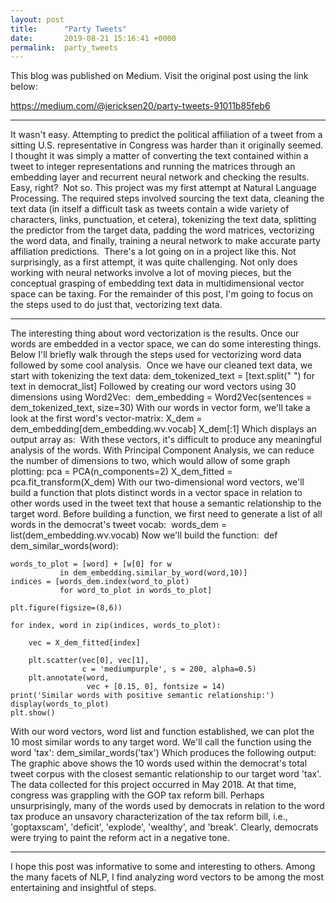 ```yaml
---
layout: post
title:      "Party Tweets"
date:       2019-08-21 15:16:41 +0000
permalink:  party_tweets
---
```



This blog was published on Medium. Visit the original post using the link below:

https://medium.com/@jericksen20/party-tweets-91011b85feb6

---

It wasn't easy. Attempting to predict the political affiliation of a tweet from a sitting U.S. representative in Congress was harder than it originally seemed. I thought it was simply a matter of converting the text contained within a tweet to integer representations and running the matrices through an embedding layer and recurrent neural network and checking the results. Easy, right? 
Not so. This project was my first attempt at Natural Language Processing. The required steps involved sourcing the text data, cleaning the text data (in itself a difficult task as tweets contain a wide variety of characters, links, punctuation, et cetera), tokenizing the text data, splitting the predictor from the target data, padding the word matrices, vectorizing the word data, and finally, training a neural network to make accurate party affiliation predictions. 
There's a lot going on in a project like this. Not surprisingly, as a first attempt, it was quite challenging. Not only does working with neural networks involve a lot of moving pieces, but the conceptual grasping of embedding text data in multidimensional vector space can be taxing. For the remainder of this post, I'm going to focus on the steps used to do just that, vectorizing text data. 


---

The interesting thing about word vectorization is the results. Once our words are embedded in a vector space, we can do some interesting things. Below I'll briefly walk through the steps used for vectorizing word data followed by some cool analysis. 
Once we have our cleaned text data, we start with tokenizing the text data:
dem_tokenized_text = [text.split(" ") for text in democrat_list]
Followed by creating our word vectors using 30 dimensions using Word2Vec: 
dem_embedding = Word2Vec(sentences = dem_tokenized_text, size=30)
With our words in vector form, we'll take a look at the first word's vector-matrix:
X_dem = dem_embedding[dem_embedding.wv.vocab]
X_dem[:1]
Which displays an output array as: 
With these vectors, it's difficult to produce any meaningful analysis of the words. With Principal Component Analysis, we can reduce the number of dimensions to two, which would allow of some graph plotting:
pca = PCA(n_components=2)
X_dem_fitted = pca.fit_transform(X_dem)
With our two-dimensional word vectors, we'll build a function that plots distinct words in a vector space in relation to other words used in the tweet text that house a semantic relationship to the target word. Before building a function, we first need to generate a list of all words in the democrat's tweet vocab: 
words_dem = list(dem_embedding.wv.vocab)
Now we'll build the function: 
def dem_similar_words(word):
    
    words_to_plot = [word] + [w[0] for w
               in dem_embedding.similar_by_word(word,10)]     
    indices = [words_dem.index(word_to_plot)
               for word_to_plot in words_to_plot]
   
    plt.figure(figsize=(8,6))
    
    for index, word in zip(indices, words_to_plot):
        
        vec = X_dem_fitted[index]
        
        plt.scatter(vec[0], vec[1], 
                    c = 'mediumpurple', s = 200, alpha=0.5)
        plt.annotate(word, 
                     vec + [0.15, 0], fontsize = 14)
    print('Similar words with positive semantic relationship:')
    display(words_to_plot)
    plt.show()
With our word vectors, word list and function established, we can plot the 10 most similar words to any target word. We'll call the function using the word 'tax':
dem_similar_words('tax')
Which produces the following output: 
The graphic above shows the 10 words used within the democrat's total tweet corpus with the closest semantic relationship to our target word 'tax'. The data collected for this project occurred in May 2018. At that time, congress was grappling with the GOP tax reform bill. Perhaps unsurprisingly, many of the words used by democrats in relation to the word tax produce an unsavory characterization of the tax reform bill, i.e., 'goptaxscam', 'deficit', 'explode', 'wealthy', and 'break'. Clearly, democrats were trying to paint the reform act in a negative tone. 


---

I hope this post was informative to some and interesting to others. Among the many facets of NLP, I find analyzing word vectors to be among the most entertaining and insightful of steps.
